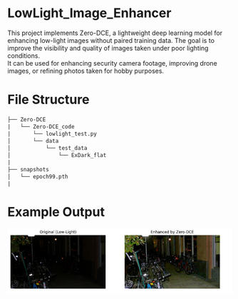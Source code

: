 # LowLight_Image_Enhancer
This project implements Zero-DCE, a lightweight deep learning model for enhancing low-light images without paired training data. The goal is to improve the visibility and quality of images taken under poor lighting conditions.    
It can be used for enhancing security camera footage, improving drone images, or refining photos taken for hobby purposes.


# File Structure

```
├── Zero-DCE
|   └── Zero-DCE_code
|       └── lowlight_test.py
│       └── data
│           └── test_data
│               └── ExDark_flat
|
├── snapshots
│   └── epoch99.pth
|
```
# Example Output
![zerodce](zerodce.png)
